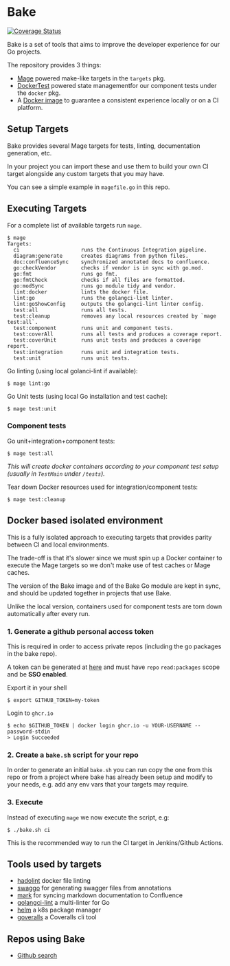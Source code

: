 <!-- Space: DT -->
<!-- Title: Bake -->
<!-- Parent: Engineering -->
<!-- Parent: Dev Tools -->

# Bake

[![Coverage Status](https://coveralls.io/repos/github/taxibeat/bake/badge.svg?branch=master&t=yYHNCW)](https://coveralls.io/github/taxibeat/bake?branch=master)

Bake is a set of tools that aims to improve the developer experience for our Go projects.

The repository provides 3 things:

- [Mage](https://magefile.org/) powered make-like targets in the `targets` pkg.
- [DockerTest](https://github.com/ory/dockertest) powered state managementfor our component tests under the `docker` pkg.
- A [Docker image](https://github.com/taxibeat/bake/pkgs/container/bake) to guarantee a consistent experience locally or on a CI platform.

## Setup Targets

Bake provides several Mage targets for tests, linting, documentation generation, etc.

In your project you can import these and use them to build your own CI target alongside any custom targets that you may have.

You can see a simple example in `magefile.go` in this repo.

## Executing Targets

For a complete list of available targets run `mage`.

```console
$ mage
Targets:
  ci                    runs the Continuous Integration pipeline.
  diagram:generate      creates diagrams from python files.
  doc:confluenceSync    synchronized annotated docs to confluence.
  go:checkVendor        checks if vendor is in sync with go.mod.
  go:fmt                runs go fmt.
  go:fmtCheck           checks if all files are formatted.
  go:modSync            runs go module tidy and vendor.
  lint:docker           lints the docker file.
  lint:go               runs the golangci-lint linter.
  lint:goShowConfig     outputs the golangci-lint linter config.
  test:all              runs all tests.
  test:cleanup          removes any local resources created by `mage test:all`.
  test:component        runs unit and component tests.
  test:coverAll         runs all tests and produces a coverage report.
  test:coverUnit        runs unit tests and produces a coverage report.
  test:integration      runs unit and integration tests.
  test:unit             runs unit tests.

```

Go linting (using local golanci-lint if available):

```console
$ mage lint:go
```

Go Unit tests (using local Go installation and test cache):

```console
$ mage test:unit
```

### Component tests

Go unit+integration+component tests:

```console
$ mage test:all
```

_This will create docker containers according to your component test setup (usually in `TestMain` under `/tests`)._


Tear down Docker resources used for integration/component tests:

```console
$ mage test:cleanup
```

## Docker based isolated environment

This is a fully isolated approach to executing targets that provides parity between CI and local environments.

The trade-off is that it's slower since we must spin up a Docker container to execute the Mage targets so we don't make use of test caches or Mage caches.

The version of the Bake image and of the Bake Go module are kept in sync, and should be updated together in projects that use Bake.

Unlike the local version, containers used for component tests are torn down automatically after every run.

### 1. Generate a github personal access token

This is required in order to access private repos (including the go packages in the bake repo).

A token can be generated at [here](https://github.com/settings/tokens) and must have `repo` `read:packages` scope and be **SSO enabled**.

Export it in your shell

```console
$ export GITHUB_TOKEN=my-token
```

Login to `ghcr.io`

```console
$ echo $GITHUB_TOKEN | docker login ghcr.io -u YOUR-USERNAME --password-stdin
> Login Succeeded
```

### 2. Create a `bake.sh` script for your repo

In order to generate an initial `bake.sh` you can run copy the one from this repo or from a project where bake has already been setup and modify to your needs, e.g. add any env vars that your targets may require.

### 3. Execute

Instead of executing `mage` we now execute the script, e.g:

```console
$ ./bake.sh ci
```

This is the recommended way to run the CI target in Jenkins/Github Actions.

## Tools used by targets

- [hadolint](https://github.com/hadolint/hadolint) docker file linting
- [swaggo](https://github.com/swaggo/swag) for generating swagger files from annotations
- [mark](https://github.com/kovetskiy/mark) for syncing markdown documentation to Confluence
- [golangci-lint](https://github.com/golangci/golangci-lint) a multi-linter for Go
- [helm](https://helm.sh/) a k8s package manager
- [goveralls](https://github.com/mattn/goveralls) a Coveralls cli tool

## Repos using Bake

- [Github search](https://github.com/search?q=org%3Ataxibeat+filename%3A%2Fbake.sh&type=Code)
